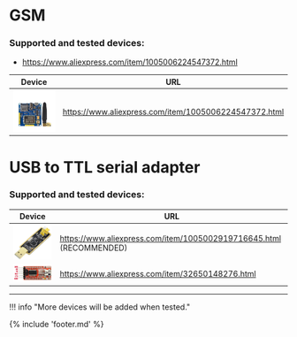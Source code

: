 ﻿# GSM

### Supported and tested devices: 

- https://www.aliexpress.com/item/1005006224547372.html


|              Device               |                          URL                          |
| --------------------------------- | ----------------------------------------------------- |
| ![](files/a6_pro_transparent.png) | https://www.aliexpress.com/item/1005006224547372.html |


# USB to TTL serial adapter

### Supported and tested devices: 


|              Device               |                          URL                          |
| --------------------------------- | ----------------------------------------------------- |
| ![FT232BL](files/FT232BL_transparent.png) | https://www.aliexpress.com/item/1005002919716645.html (RECOMMENDED) |
| ![FT232RL](files/ft232rl.png) | https://www.aliexpress.com/item/32650148276.html |


___


!!! info "More devices will be added when tested." 



{% include 'footer.md' %}
